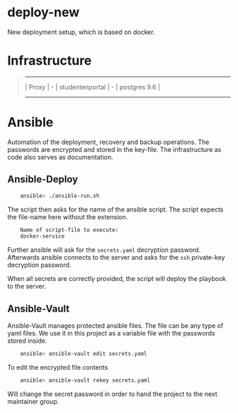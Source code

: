 # deploy-new
New deployment setup, which is based on docker.


# Infrastructure


> ---------   -------------------   ----------------
> | Proxy | - | studentenportal | - | postgres 9.6 |
> ---------   -------------------   ----------------


# Ansible

Automation of the deployment, recovery and backup operations. The
passwords are encrypted and stored in the key-file. The infrastructure
as code also serves as documentation.

## Ansible-Deploy

```bash
    ansible> ./ansible-run.sh
```

The script then asks for the name of the ansible script. The script
expects the file-name here without the extension.

```bash
    Name of script-file to execute:
    docker-service
```

Further ansible will ask for the `secrets.yaml` decryption password.
Afterwards ansible connects to the server and asks for the `ssh`
private-key decryption password.

When all secrets are correctly provided, the script will deploy the
playbook to the server.

## Ansible-Vault

Ansible-Vault manages protected ansible files. The file can be any type
of yaml files. We use it in this project as a variable file with the
passwords stored inside.
 
```bash
    ansible> ansible-vault edit secrets.yaml
```

To edit the encrypted file contents

```bash
    ansible> ansible-vault rekey secrets.yaml
```

Will change the secret password in order to hand the project to the next
maintainer group.

